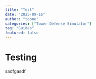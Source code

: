 ```yaml
---
title: "Test"
date: "2025-09-16"
author: "toone"
categories: ["Tower Defense Simulator"]
tag: "Guides"
featured: false
---
```


# Testing
sadfgasdf